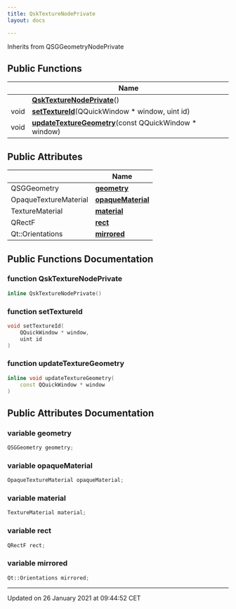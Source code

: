 ```yaml
---
title: QskTextureNodePrivate
layout: docs

---
```





Inherits from QSGGeometryNodePrivate

## Public Functions

|                | Name           |
| -------------- | -------------- |
| | **[QskTextureNodePrivate](/docs/classes/class_qsk_texture_node_private/#function-qsktexturenodeprivate)**() |
| void | **[setTextureId](/docs/classes/class_qsk_texture_node_private/#function-settextureid)**(QQuickWindow * window, uint id) |
| void | **[updateTextureGeometry](/docs/classes/class_qsk_texture_node_private/#function-updatetexturegeometry)**(const QQuickWindow * window) |

## Public Attributes

|                | Name           |
| -------------- | -------------- |
| QSGGeometry | **[geometry](/docs/classes/class_qsk_texture_node_private/#variable-geometry)**  |
| OpaqueTextureMaterial | **[opaqueMaterial](/docs/classes/class_qsk_texture_node_private/#variable-opaquematerial)**  |
| TextureMaterial | **[material](/docs/classes/class_qsk_texture_node_private/#variable-material)**  |
| QRectF | **[rect](/docs/classes/class_qsk_texture_node_private/#variable-rect)**  |
| Qt::Orientations | **[mirrored](/docs/classes/class_qsk_texture_node_private/#variable-mirrored)**  |

## Public Functions Documentation

### function QskTextureNodePrivate

```cpp
inline QskTextureNodePrivate()
```


### function setTextureId

```cpp
void setTextureId(
    QQuickWindow * window,
    uint id
)
```


### function updateTextureGeometry

```cpp
inline void updateTextureGeometry(
    const QQuickWindow * window
)
```


## Public Attributes Documentation

### variable geometry

```cpp
QSGGeometry geometry;
```


### variable opaqueMaterial

```cpp
OpaqueTextureMaterial opaqueMaterial;
```


### variable material

```cpp
TextureMaterial material;
```


### variable rect

```cpp
QRectF rect;
```


### variable mirrored

```cpp
Qt::Orientations mirrored;
```


-------------------------------

Updated on 26 January 2021 at 09:44:52 CET